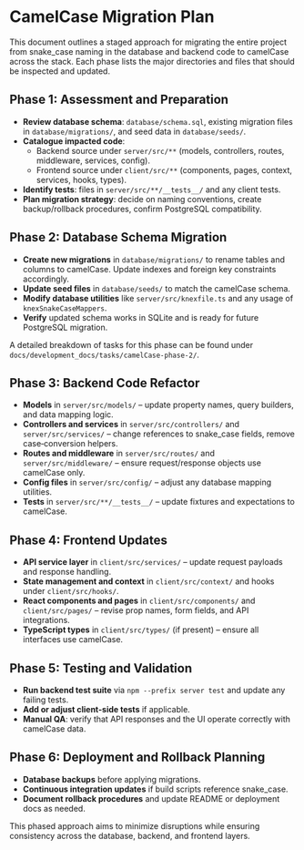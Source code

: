 # CamelCase Migration Plan

This document outlines a staged approach for migrating the entire project from snake_case naming in the database and backend code to camelCase across the stack. Each phase lists the major directories and files that should be inspected and updated.

## Phase 1: Assessment and Preparation
- **Review database schema**: `database/schema.sql`, existing migration files in `database/migrations/`, and seed data in `database/seeds/`.
- **Catalogue impacted code**:
  - Backend source under `server/src/**` (models, controllers, routes, middleware, services, config).
  - Frontend source under `client/src/**` (components, pages, context, services, hooks, types).
- **Identify tests**: files in `server/src/**/__tests__/` and any client tests.
- **Plan migration strategy**: decide on naming conventions, create backup/rollback procedures, confirm PostgreSQL compatibility.

## Phase 2: Database Schema Migration
- **Create new migrations** in `database/migrations/` to rename tables and columns to camelCase. Update indexes and foreign key constraints accordingly.
- **Update seed files** in `database/seeds/` to match the camelCase schema.
- **Modify database utilities** like `server/src/knexfile.ts` and any usage of `knexSnakeCaseMappers`.
- **Verify** updated schema works in SQLite and is ready for future PostgreSQL migration.

A detailed breakdown of tasks for this phase can be found under `docs/development_docs/tasks/camelCase-phase-2/`.

## Phase 3: Backend Code Refactor
- **Models** in `server/src/models/` – update property names, query builders, and data mapping logic.
- **Controllers and services** in `server/src/controllers/` and `server/src/services/` – change references to snake_case fields, remove case‑conversion helpers.
- **Routes and middleware** in `server/src/routes/` and `server/src/middleware/` – ensure request/response objects use camelCase only.
- **Config files** in `server/src/config/` – adjust any database mapping utilities.
- **Tests** in `server/src/**/__tests__/` – update fixtures and expectations to camelCase.

## Phase 4: Frontend Updates
- **API service layer** in `client/src/services/` – update request payloads and response handling.
- **State management and context** in `client/src/context/` and hooks under `client/src/hooks/`.
- **React components and pages** in `client/src/components/` and `client/src/pages/` – revise prop names, form fields, and API integrations.
- **TypeScript types** in `client/src/types/` (if present) – ensure all interfaces use camelCase.

## Phase 5: Testing and Validation
- **Run backend test suite** via `npm --prefix server test` and update any failing tests.
- **Add or adjust client-side tests** if applicable.
- **Manual QA**: verify that API responses and the UI operate correctly with camelCase data.

## Phase 6: Deployment and Rollback Planning
- **Database backups** before applying migrations.
- **Continuous integration updates** if build scripts reference snake_case.
- **Document rollback procedures** and update README or deployment docs as needed.

This phased approach aims to minimize disruptions while ensuring consistency across the database, backend, and frontend layers.
